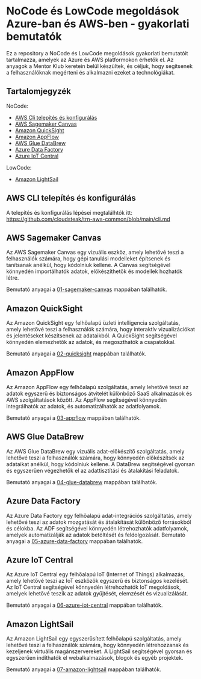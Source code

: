 # NoCode és LowCode megoldások Azure-ban és AWS-ben - gyakorlati bemutatók

Ez a repository a NoCode és LowCode megoldások gyakorlati bemutatóit tartalmazza, amelyek az Azure és AWS platformokon érhetők el. 
Az anyagok a Mentor Klub keretein belül készültek, és céljuk, hogy segítsenek a felhasználóknak megérteni és alkalmazni ezeket a technológiákat.

## Tartalomjegyzék

NoCode:
- [AWS Cli telepítés és konfigurálás](#aws-cli-telepítés-és-konfigurálás)
- [AWS Sagemaker Canvas](#aws-sagemaker-canvas)
- [Amazon QuickSight](#amazon-quicksight)
- [Amazon AppFlow](#amazon-appflow)
- [AWS Glue DataBrew](#aws-glue-databrew)
- [Azure Data Factory](#azure-data-factory)
- [Azure IoT Central](#azure-iot-central)

LowCode:
- [Amazon LightSail](#amazon-lightsail)

## AWS CLI telepítés és konfigurálás

A telepítés és konfigurálás lépései megtalálhtók itt: https://github.com/cloudsteak/trn-aws-common/blob/main/cli.md


## AWS Sagemaker Canvas

Az AWS Sagemaker Canvas egy vizuális eszköz, amely lehetővé teszi a felhasználók számára, hogy gépi tanulási modelleket építsenek és tanítsanak anélkül, hogy kódolniuk kellene. A Canvas segítségével könnyedén importálhatók adatok, előkészíthetők és modellek hozhatók létre.

Bemutató anyagai a [01-sagemaker-canvas](01-sagemaker-canvas) mappában találhatók.

## Amazon QuickSight

Az Amazon QuickSight egy felhőalapú üzleti intelligencia szolgáltatás, amely lehetővé teszi a felhasználók számára, hogy interaktív vizualizációkat és jelentéseket készítsenek az adataikból. A QuickSight segítségével könnyedén elemezhetők az adatok, és megoszthatók a csapatokkal.

Bemutató anyagai a [02-quicksight](02-quicksight) mappában találhatók.

## Amazon AppFlow

Az Amazon AppFlow egy felhőalapú szolgáltatás, amely lehetővé teszi az adatok egyszerű és biztonságos átvitelét különböző SaaS alkalmazások és AWS szolgáltatások között. Az AppFlow segítségével könnyedén integrálhatók az adatok, és automatizálhatók az adatfolyamok.

Bemutató anyagai a [03-appflow](03-appflow) mappában találhatók.

## AWS Glue DataBrew

Az AWS Glue DataBrew egy vizuális adat-előkészítő szolgáltatás, amely lehetővé teszi a felhasználók számára, hogy könnyedén előkészítsék az adataikat anélkül, hogy kódolniuk kellene. A DataBrew segítségével gyorsan és egyszerűen végezhetők el az adattisztítási és átalakítási feladatok.

Bemutató anyagai a [04-glue-databrew](04-glue-databrew) mappában találhatók.

## Azure Data Factory

Az Azure Data Factory egy felhőalapú adat-integrációs szolgáltatás, amely lehetővé teszi az adatok mozgatását és átalakítását különböző forrásokból és célokba. Az ADF segítségével könnyedén létrehozhatók adatfolyamok, amelyek automatizálják az adatok betöltését és feldolgozását.
Bemutató anyagai a [05-azure-data-factory](05-azure-data-factory) mappában találhatók.

## Azure IoT Central

Az Azure IoT Central egy felhőalapú IoT (Internet of Things) alkalmazás, amely lehetővé teszi az IoT eszközök egyszerű és biztonságos kezelését. Az IoT Central segítségével könnyedén létrehozhatók IoT megoldások, amelyek lehetővé teszik az adatok gyűjtését, elemzését és vizualizálását.

Bemutató anyagai a [06-azure-iot-central](06-azure-iot-central) mappában találhatók.

## Amazon LightSail

Az Amazon LightSail egy egyszerűsített felhőalapú szolgáltatás, amely lehetővé teszi a felhasználók számára, hogy könnyedén létrehozzanak és kezeljenek virtuális magánszervereket. A LightSail segítségével gyorsan és egyszerűen indíthatók el webalkalmazások, blogok és egyéb projektek.

Bemutató anyagai a [07-amazon-lightsail](07-amazon-lightsail) mappában találhatók.  

